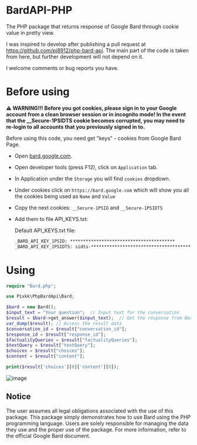 # BardAPI-PHP
The PHP package that returns response of Google Bard through cookie value in pretty view.

I was inspired to develop after publishing a pull request at https://github.com/pj8912/php-bard-api. The main part of the code is taken from here, but further development will not depend on it.

I welcome comments or bug reports you have.

# Before using
**⚠ WARNING!!! Before you got cookies, please sign in to your Google account from a clean browser session or in incognito mode!
In the event that the __Secure-1PSIDTS cookie becomes corrupted, you may need to re-login to all accounts that you previously signed in to.**

Before using this code, you need get "keys" - cookies from Google Bard Page.
- Open [bard.google.com](https://bard.google.com/).
- Open developer tools (press F12), click on `Application` tab.
- In Application under the `Storage` you will find `cookies` dropdown.
- Under cookies click on `https://bard.google.com` which will show you all the cookies being used as `Name` and `Value`
- Copy the next cookies:
  `__Secure-1PSID` and `__Secure-1PSIDTS`
- Add them to file API_KEYS.txt:

  Default API_KEYS.txt file:
  ```txt
  _BARD_API_KEY_1PSID: ****************************************
  _BARD_API_KEY_1PSIDTS: sidts-****************************************
  ```

# Using
```php
require "Bard.php";

use Pixkk\PhpBardApi\Bard;

$bard = new Bard();
$input_text = "Your question";  // Input text for the conversation
$result = $bard->get_answer($input_text);  // Get the response from Bard
var_dump($result); // Access the result data
$conversation_id = $result["conversation_id"];
$response_id = $result["response_id"];
$factualityQueries = $result["factualityQueries"];
$textQuery = $result["textQuery"];
$choices = $result["choices"];
$content = $result["content"];

print($result['choices'][0]['content'][0]);
```
![image](https://github.com/pixkk/BardAPI-PHP/assets/30828435/00333faf-7bc8-44f0-8776-fa6432f24d4d)

## Notice
The user assumes all legal obligations associated with the use of this package. This package simply demonstrates how to use Bard using the PHP programming language. Users are solely responsible for managing the data they use and the proper use of the package. For more information, refer to the official Google Bard document.
